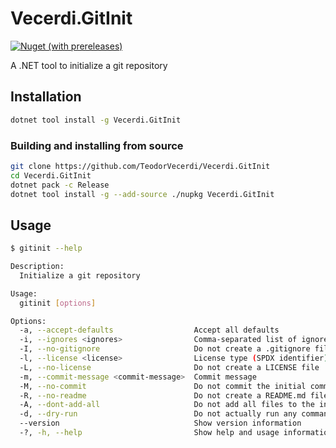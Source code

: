 # Vecerdi.GitInit

[![Nuget (with prereleases)](https://img.shields.io/nuget/vpre/Vecerdi.GitInit)](https://www.nuget.org/packages/Vecerdi.GitInit)

A .NET tool to initialize a git repository

## Installation

```bash
dotnet tool install -g Vecerdi.GitInit
```

### Building and installing from source

```bash
git clone https://github.com/TeodorVecerdi/Vecerdi.GitInit
cd Vecerdi.GitInit
dotnet pack -c Release
dotnet tool install -g --add-source ./nupkg Vecerdi.GitInit
```

## Usage

```bash
$ gitinit --help

Description:
  Initialize a git repository

Usage:
  gitinit [options]

Options:
  -a, --accept-defaults                  Accept all defaults
  -i, --ignores <ignores>                Comma-separated list of ignores to add to .gitignore
  -I, --no-gitignore                     Do not create a .gitignore file
  -l, --license <license>                License type (SPDX identifier)
  -L, --no-license                       Do not create a LICENSE file
  -m, --commit-message <commit-message>  Commit message
  -M, --no-commit                        Do not commit the initial commit
  -R, --no-readme                        Do not create a README.md file
  -A, --dont-add-all                     Do not add all files to the initial commit
  -d, --dry-run                          Do not actually run any commands
  --version                              Show version information
  -?, -h, --help                         Show help and usage information
```
